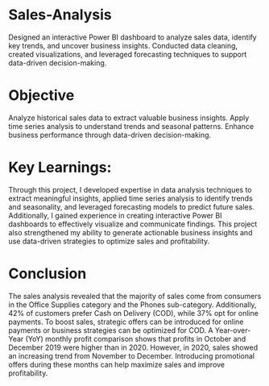 # Sales-Analysis
Designed an interactive Power BI dashboard to analyze sales data, identify key trends, and uncover business insights. Conducted data cleaning, created visualizations, and leveraged forecasting techniques to support data-driven decision-making.
# Objective
Analyze historical sales data to extract valuable business insights.
Apply time series analysis to understand trends and seasonal patterns.
Enhance business performance through data-driven decision-making.
# Key Learnings: 
Through this project, I developed expertise in data analysis techniques to extract meaningful insights, applied time series analysis to identify trends and seasonality, and leveraged forecasting models to predict future sales. Additionally, I gained experience in creating interactive Power BI dashboards to effectively visualize and communicate findings. This project also strengthened my ability to generate actionable business insights and use data-driven strategies to optimize sales and profitability.
# Conclusion
The sales analysis revealed that the majority of sales come from consumers in the Office Supplies category and the Phones sub-category. Additionally, 42% of customers prefer Cash on Delivery (COD), while 37% opt for online payments. To boost sales, strategic offers can be introduced for online payments or business strategies can be optimized for COD.
A Year-over-Year (YoY) monthly profit comparison shows that profits in October and December 2019 were higher than in 2020. However, in 2020, sales showed an increasing trend from November to December. Introducing promotional offers during these months can help maximize sales and improve profitability.

